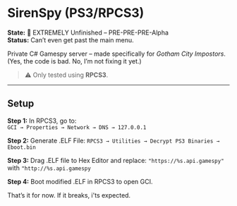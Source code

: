# SirenSpy (PS3/RPCS3)

**State:** 🚧 EXTREMELY Unfinished – PRE-PRE-PRE-Alpha  
**Status:** Can’t even get past the main menu.  

Private C# Gamespy server – made specifically for *Gotham City Impostors*.  
(Yes, the code is bad. No, I’m not fixing it yet.)

> ⚠️ Only tested using **RPCS3**.

---

## Setup

**Step 1:** In RPCS3, go to:  
`GCI → Properties → Network → DNS → 127.0.0.1`

**Step 2:** Generate .ELF File:
`RPCS3 → Utilities → Decrypt PS3 Binaries → Eboot.bin`

**Step 3:** Drag .ELF file to Hex Editor and replace:
`"https://%s.api.gamespy"` with `"http://%s.api.gamespy`

**Step 4:** Boot modified .ELF in RPCS3 to open GCI.

That’s it for now. If it breaks, i'ts expected.
